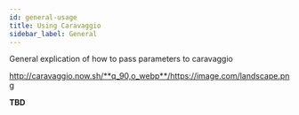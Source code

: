 ```yaml
---
id: general-usage
title: Using Caravaggio
sidebar_label: General
---
```


General explication of how to pass parameters to caravaggio

http://caravaggio.now.sh/**q_90,o_webp**/https://image.com/landscape.png

**TBD**